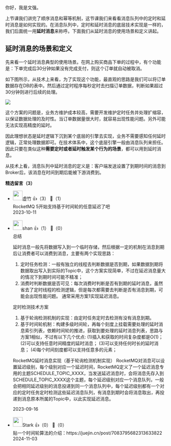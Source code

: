 你好，我是文强。

上节课我们讲完了顺序消息和幂等机制，这节课我们来看看消息队列中的定时和延时消息是如何实现的。在消息队列中，定时和延时消息的底层技术实现是一样的，我们后面统一用**延时消息**来称呼。下面我们从延时消息的使用场景和定义讲起。

## 延时消息的场景和定义

先来看一个延时消息典型的使用场景。在网上购买商品下单的过程中，有个功能是：下单完成后30分钟如果没有完成支付，则这个订单就自动被取消。

如下图所示，从技术上来看，为了实现这个功能，最直观的思路是我们可以将订单数据存在DB的表中。然后通过定时程序每秒定时去扫描订单数据，判断如果超过30分钟则进行后续的处理。

![](https://static001.geekbang.org/resource/image/a5/9e/a5c763094c428aa0497223004b1f959e.jpg?wh=10666x6000)

这个方案的问题是，业务方维护成本较高，需要开发维护定时任务并处理扩缩容，以保证数据处理的及时性。当订单数据量很大时，就容易出现性能问题。另外可能无法实现高精度的延时。

因此理想状态是延时逻辑下沉到某个底层的引擎去实现，业务不需要感知任何延时逻辑，正常处理数据即可。在技术体系中，这个底层引擎一般由消息队列来担任。因此只要在类似这种**需要定时或者延时触发某个行为的场景**，都可以用到延时消息。

从技术上看，消息队列中延时消息的定义是：客户端发送设置了到期时间的消息到Broker后，该消息在时间到期后能被下游消费到。
<div><strong>精选留言（3）</strong></div><ul>
<li><img src="http://thirdwx.qlogo.cn/mmopen/vi_32/Q0j4TwGTfTJIocn8OMjfSGqyeSJEV3ID2rquLR0S6xo0ibdNYQgzicib6L6VlqWjhgxOqD2iaicX1KhbWXWCsmBTskA/132" width="30px"><span>虚竹</span> 👍（3） 💬（1）<div>RocketMQ 5开始支持基于时间轮的任意延迟了吧</div>2023-10-11</li><br/><li><img src="https://static001.geekbang.org/account/avatar/00/14/28/43/5062a59b.jpg" width="30px"><span>shan</span> 👍（1） 💬（0）<div>总结

延时消息一般先将数据写入到一个临时存储，然后根据一定的机制在消息到期后让消费者可以消费到消息，主要有两个实现思路：
1. 定时任务检测：一般有独立的线程去判断数据是否到期，如果数据到期将数据取出写入到实际的Topic中，这个方案实现简单，不过在延迟消息量大的情况下到期时间可能不精准；
2. 消费时判断数据是否可见：每次消费时判断是否有到期的延时消息，虽然省去了定时线程的检测逻辑，但是每次都需要去判断是否有消息到期，可能会出现性能问题。
通常采用方案1实现延迟消息。

定时检测技术方案
1. 基于轮询检测机制的实现：由定时任务定时去检测有没有消息到期。
2. 基于时间轮机制：构建多级时间轮，再每个刻度上挂载需要处理的延时消息索引列表，依赖时间轮的推进，获取到要处理的延时消息列表，思路与方案1相似，不过有以下几个优点:
(1)插入和获取的时间复杂度都是O(1)；
(2)可以支持任意时间精度的延时消息；
(3)可以支持任何时长的延时消息；
(4)每个时间刻度都可以支持任意多的元素；


RocketMQ延时消息实现（基于轮询检测机制实现）
RocketMQ对消息可以设置延迟级别，每个级别对应一个延迟时间，RocketMQ定义了一个延迟消息专用的主题SCHEDULE_TOPIC_XXXX，当发送延迟消息时，会将消息先存入到SCHEDULE_TOPIC_XXXX这个主题，每个延迟级别对应一个消息队列，一般会把相同延迟级别的消息投递到同一个消息队列中，每个延迟级别都有一个对应的定时任务定时检测这些延迟消息队列，有消息到期时会将消息取出，再投递到消息原本所属的Topic中，以此实现延迟消息。</div>2023-09-16</li><br/><li><img src="https://static001.geekbang.org/account/avatar/00/14/6b/18/cebd9dbc.jpg" width="30px"><span>Stark</span> 👍（0） 💬（0）<div>贴一个时间轮算法的介绍：https:&#47;&#47;juejin.cn&#47;post&#47;7083795682313633822</div>2024-11-03</li><br/>
</ul>